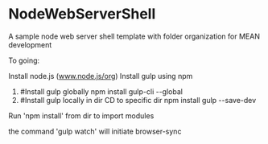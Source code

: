 # NodeWebServerShell

A sample node web server shell template with folder organization for MEAN development

To going:

Install node.js (www.node.js/org)
Install gulp using npm
  1.  #Install gulp globally
	    npm install gulp-cli --global
  2.  #Install gulp locally in dir
      CD to specific dir
      npm install gulp --save-dev
      
Run 'npm install' from dir to import modules

the command 'gulp watch' will initiate browser-sync

